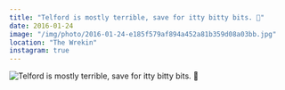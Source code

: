 ```yaml
---
title: "Telford is mostly terrible, save for itty bitty bits. 🌅"
date: 2016-01-24
image: "/img/photo/2016-01-24-e185f579af894a452a81b359d08a03bb.jpg"
location: "The Wrekin"
instagram: true
---
```


![Telford is mostly terrible, save for itty bitty bits. 🌅](/img/photo/2016-01-24-e185f579af894a452a81b359d08a03bb.jpg)
